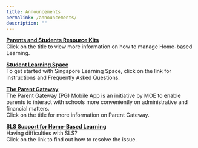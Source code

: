 ```yaml
---
title: Announcements
permalink: /announcements/
description: ""
---
```


**[Parents and Students Resource Kits](https://tinyurl.com/capshblresourcekit)**
<br>
Click on the title to view more information on how to manage Home-based Learning.

**[Student Learning Space](/files/Student%20Annexes%20(Instructions%20and%20FAQs%20updated%2029%20Mar).pdf)**
<br>
To get started with Singapore Learning Space, click on the link for instructions and Frequently Asked Questions.

**[The Parent Gateway](https://youtu.be/tW9jwyuovOo)**
<br>
The Parent Gateway (PG) Mobile App is an initiative by MOE to enable parents to interact with schools more conveniently on administrative and financial matters. <br>
Click on the title for more information on Parent Gateway.

**[SLS Support for Home-Based Learning](/files/SLS%20Helplines.pdf)**<br>
Having difficulties with SLS?  
Click on the link to find out how to resolve the issue.